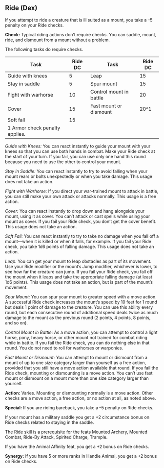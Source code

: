 Ride (Dex)
----

If you attempt to ride a creature that is ill suited as a mount, you take a –5 penalty on your Ride checks.

__Check:__ Typical riding actions don’t require checks. You can saddle, mount, ride, and dismount from a mount without a problem.

The following tasks do require checks.

| Task                | Ride DC | Task                    | Ride DC |
| ------------------- | ------- | ----------------------- | ------- |
| Guide with knees    | 5       | Leap                    | 15      |
| Stay in saddle      | 5       | Spur mount              | 15      |
| Fight with warhorse | 10      | Control mount in battle | 20      |
| Cover               | 15      | Fast mount or dismount  | 20^1    |
| Soft fall           | 15      |                         |         |
| 1 Armor check penalty applies.                                    |

_Guide with Knees:_ You can react instantly to guide your mount with your knees so that you can use both hands in combat. Make your Ride check at the start of your turn. If you fail, you can use only one hand this round because you need to use the other to control your mount.

_Stay in Saddle:_ You can react instantly to try to avoid falling when your mount rears or bolts unexpectedly or when you take damage. This usage does not take an action.

_Fight with Warhorse:_ If you direct your war-trained mount to attack in battle, you can still make your own attack or attacks normally. This usage is a free action.

_Cover:_ You can react instantly to drop down and hang alongside your mount, using it as cover. You can’t attack or cast spells while using your mount as cover. If you fail your Ride check, you don’t get the cover benefit. This usage does not take an action.

_Soft Fall:_ You can react instantly to try to take no damage when you fall off a mount—when it is killed or when it falls, for example. If you fail your Ride check, you take 1d6 points of falling damage. This usage does not take an action.

_Leap:_ You can get your mount to leap obstacles as part of its movement. Use your Ride modifier or the mount’s Jump modifier, whichever is lower, to see how far the creature can jump. If you fail your Ride check, you fall off the mount when it leaps and take the appropriate falling damage (at least 1d6 points). This usage does not take an action, but is part of the mount’s movement.

_Spur Mount:_ You can spur your mount to greater speed with a move action. A successful Ride check increases the mount’s speed by 10 feet for 1 round but deals 1 point of damage to the creature. You can use this ability every round, but each consecutive round of additional speed deals twice as much damage to the mount as the previous round (2 points, 4 points, 8 points, and so on).

_Control Mount in Battle:_ As a move action, you can attempt to control a light horse, pony, heavy horse, or other mount not trained for combat riding while in battle. If you fail the Ride check, you can do nothing else in that round. You do not need to roll for warhorses or warponies.

_Fast Mount or Dismount:_ You can attempt to mount or dismount from a mount of up to one size category larger than yourself as a free action, provided that you still have a move action available that round. If you fail the Ride check, mounting or dismounting is a move action. You can’t use fast mount or dismount on a mount more than one size category larger than yourself.

__Action:__ Varies. Mounting or dismounting normally is a move action. Other checks are a move action, a free action, or no action at all, as noted above.

__Special:__ If you are riding bareback, you take a –5 penalty on Ride checks.

If your mount has a military saddle you get a +2 circumstance bonus on Ride checks related to staying in the saddle.

The Ride skill is a prerequisite for the feats Mounted Archery, Mounted Combat, Ride-By Attack, Spirited Charge, Trample.

If you have the Animal Affinity feat, you get a +2 bonus on Ride checks.

__Synergy:__ If you have 5 or more ranks in Handle Animal, you get a +2 bonus on Ride checks.
